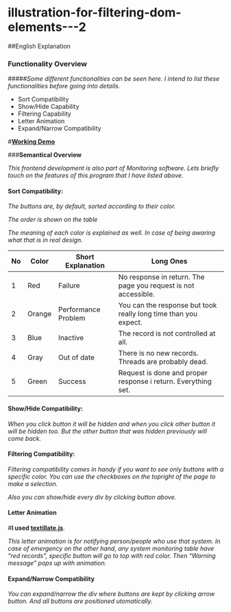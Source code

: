 # illustration-for-filtering-dom-elements---2
##English Explanation

### **Functionality Overview**

#####*Some different functionalities can be seen here. I intend to list these functionalities before going into details.*

- Sort Compatibility 
- Show/Hide Capability 
- Filtering Capability 
- Letter Animation
- Expand/Narrow Compatibility

#**[Working Demo](http://jsfiddle.net/hellyeah/8L49h2rn/)**

###**Semantical Overview**

*This frontend development is also part of Monitoring software. Lets briefly touch on the features of this program that I have listed above.*

#### Sort Compatibility:

*The buttons are, by default, sorted according to their color.*

*The order is shown on the table*

*The meaning of each color is explained as well. In case of being awaring what that is in real design.*

No | Color | Short Explanation | Long Ones 
--- | --- | --- | ---
1 | Red | Failure | No response in return. The page you request is not accessible. 
2 | Orange | Performance Problem | You can the response but took really long time than you expect.
3 | Blue | Inactive | The record is not controlled at all.
4 | Gray | Out of date | There is no new records. Threads are probably dead.
5 | Green | Success | Request is done and proper response i return. Everything set.

#### Show/Hide Compatibility:

*When you click button it will be hidden and when you click other button it will be hidden too. But the other button that was hidden previously will come back.*

#### Filtering Compatibility:

*Filtering compatibility comes in handy if you want to see only buttons with a specific color. You can use the checkboxes on the topright of the page to make a selection.*

*Also you can show/hide every div by clicking button above.*

#### Letter Animation

#**I used [textillate.js](http://textillate.js.org/)**. 

*This letter animation is for notifying person/people who use that system. In case of emergency on the other hand, any system monitoring table have "red records", specific button will go to top with red color. Then "Warning message" pops up with animation.*

#### Expand/Narrow Compatibility

*You can expand/narrow the div where buttons are kept by clicking arrow button. And all buttons are positioned utomatically.*
 
